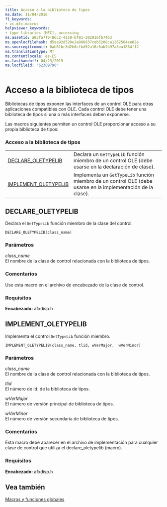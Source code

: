 ```yaml
---
title: Acceso a la biblioteca de tipos
ms.date: 11/04/2016
f1_keywords:
- vc.mfc.macros
helpviewer_keywords:
- type libraries [MFC], accessing
ms.assetid: a03fa7f0-86c2-4119-bf81-202916fb74b3
ms.openlocfilehash: d5aa92d520e2a806837ceb5208ca1262504ee02e
ms.sourcegitcommit: 0ab61bc3d2b6cfbd52a16c6ab2b97a8ea1864f12
ms.translationtype: MT
ms.contentlocale: es-ES
ms.lasthandoff: 04/23/2019
ms.locfileid: "62309790"
---
```

# <a name="type-library-access"></a>Acceso a la biblioteca de tipos

Bibliotecas de tipos exponen las interfaces de un control OLE para otras aplicaciones compatibles con OLE. Cada control OLE debe tener una biblioteca de tipos si una o más interfaces deben exponerse.

Las macros siguientes permiten un control OLE proporcionar acceso a su propia biblioteca de tipos:

### <a name="type-library-access"></a>Acceso a la biblioteca de tipos

|||
|-|-|
|[DECLARE_OLETYPELIB](#declare_oletypelib)|Declara un `GetTypeLib` función miembro de un control OLE (debe usarse en la declaración de clase).|
|[IMPLEMENT_OLETYPELIB](#implement_oletypelib)|Implementa un `GetTypeLib` función miembro de un control OLE (debe usarse en la implementación de la clase).|

##  <a name="declare_oletypelib"></a>  DECLARE_OLETYPELIB

Declara el `GetTypeLib` función miembro de la clase del control.

```
DECLARE_OLETYPELIB(class_name)
```

### <a name="parameters"></a>Parámetros

*class_name*<br/>
El nombre de la clase de control relacionada con la biblioteca de tipos.

### <a name="remarks"></a>Comentarios

Use esta macro en el archivo de encabezado de la clase de control.

### <a name="requirements"></a>Requisitos

**Encabezado:** afxdisp.h

##  <a name="implement_oletypelib"></a>  IMPLEMENT_OLETYPELIB

Implementa el control `GetTypeLib` función miembro.

```
IMPLEMENT_OLETYPELIB(class_name, tlid, wVerMajor,  wVerMinor)
```

### <a name="parameters"></a>Parámetros

*class_name*<br/>
El nombre de la clase de control relacionada con la biblioteca de tipos.

*tlid*<br/>
El número de Id. de la biblioteca de tipos.

*wVerMajor*<br/>
El número de versión principal de biblioteca de tipos.

*wVerMinor*<br/>
El número de versión secundaria de biblioteca de tipos.

### <a name="remarks"></a>Comentarios

Esta macro debe aparecer en el archivo de implementación para cualquier clase de control que utiliza el declare_oletypelib (macro).

### <a name="requirements"></a>Requisitos

**Encabezado:** afxdisp.h

## <a name="see-also"></a>Vea también

[Macros y funciones globales](../../mfc/reference/mfc-macros-and-globals.md)
